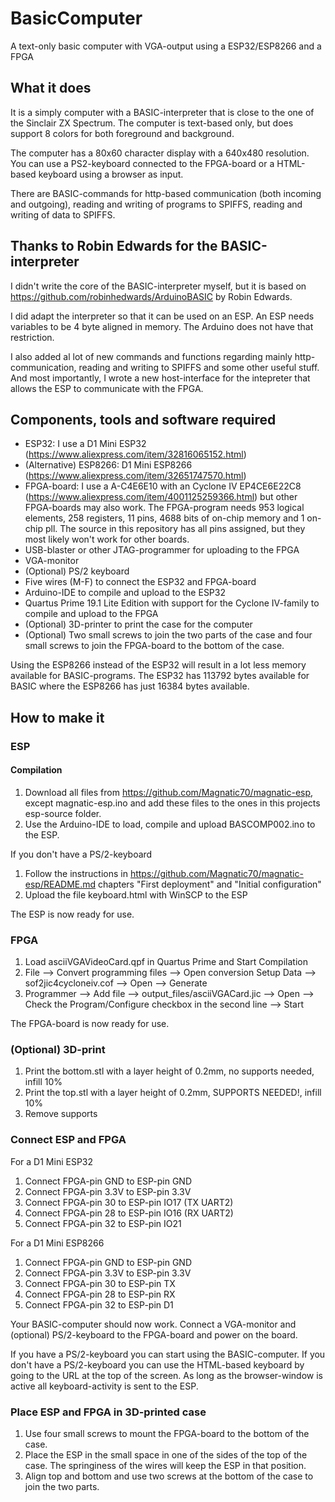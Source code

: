 # BasicComputer
A text-only basic computer with VGA-output using a ESP32/ESP8266 and a FPGA

## What it does
It is a simply computer with a BASIC-interpreter that is close to the one of the Sinclair ZX Spectrum. The computer is text-based only, but does support 8 colors for both foreground and background.

The computer has a 80x60 character display with a 640x480 resolution. You can use a PS2-keyboard connected to the FPGA-board or a HTML-based keyboard using a browser as input.

There are BASIC-commands for http-based communication (both incoming and outgoing), reading and writing of programs to SPIFFS, reading and writing of data to SPIFFS.

## Thanks to Robin Edwards for the BASIC-interpreter
I didn't write the core of the BASIC-interpreter myself, but it is based on https://github.com/robinhedwards/ArduinoBASIC by Robin Edwards.

I did adapt the interpreter so that it can be used on an ESP. An ESP needs variables to be 4 byte aligned in memory. The Arduino does not have that restriction.

I also added al lot of new commands and functions regarding mainly http-communication, reading and writing to SPIFFS and some other useful stuff. And most importantly, I wrote a new host-interface for the intepreter that allows the ESP to communicate with the FPGA.

## Components, tools and software required
* ESP32: I use a D1 Mini ESP32 (https://www.aliexpress.com/item/32816065152.html)
* (Alternative) ESP8266: D1 Mini ESP8266 (https://www.aliexpress.com/item/32651747570.html)
* FPGA-board:  I use a A-C4E6E10 with an Cyclone IV EP4CE6E22C8 (https://www.aliexpress.com/item/4001125259366.html) but other FPGA-boards may also work. The FPGA-program needs 953 logical elements, 258 registers, 11 pins, 4688 bits of on-chip memory and 1 on-chip pll. The source in this repository has all pins assigned, but they most likely won't work for other boards.
* USB-blaster or other JTAG-programmer for uploading to the FPGA
* VGA-monitor
* (Optional) PS/2 keyboard
* Five wires (M-F) to connect the ESP32 and FPGA-board
* Arduino-IDE to compile and upload to the ESP32
* Quartus Prime 19.1 Lite Edition with support for the Cyclone IV-family to compile and upload to the FPGA
* (Optional) 3D-printer to print the case for the computer
* (Optional) Two small screws to join the two parts of the case and four small screws to join the FPGA-board to the bottom of the case.

Using the ESP8266 instead of the ESP32 will result in a lot less memory available for BASIC-programs. The ESP32 has 113792 bytes available for BASIC where the ESP8266 has just 16384 bytes available.

## How to make it
### ESP
#### Compilation
1. Download all files from https://github.com/Magnatic70/magnatic-esp, except magnatic-esp.ino and add these files to the ones in this projects esp-source folder.
1. Use the Arduino-IDE to load, compile and upload BASCOMP002.ino to the ESP.

If you don't have a PS/2-keyboard
1. Follow the instructions in https://github.com/Magnatic70/magnatic-esp/README.md chapters "First deployment" and "Initial configuration"
1. Upload the file keyboard.html with WinSCP to the ESP

The ESP is now ready for use.

### FPGA
1. Load asciiVGAVideoCard.qpf in Quartus Prime and Start Compilation
1. File --> Convert programming files --> Open conversion Setup Data -->  sof2jic4cycloneiv.cof --> Open --> Generate
1. Programmer --> Add file --> output_files/asciiVGACard.jic --> Open --> Check the Program/Configure checkbox in the second line --> Start

The FPGA-board is now ready for use.

### (Optional) 3D-print
1. Print the bottom.stl with a layer height of 0.2mm, no supports needed, infill 10%
1. Print the top.stl with a layer height of 0.2mm, SUPPORTS NEEDED!, infill 10%
1. Remove supports

### Connect ESP and FPGA
For a D1 Mini ESP32
1. Connect FPGA-pin GND to ESP-pin GND
1. Connect FPGA-pin 3.3V to ESP-pin 3.3V
1. Connect FPGA-pin 30 to ESP-pin IO17 (TX UART2)
1. Connect FPGA-pin 28 to ESP-pin IO16 (RX UART2)
1. Connect FPGA-pin 32 to ESP-pin IO21

For a D1 Mini ESP8266
1. Connect FPGA-pin GND to ESP-pin GND
1. Connect FPGA-pin 3.3V to ESP-pin 3.3V
1. Connect FPGA-pin 30 to ESP-pin TX
1. Connect FPGA-pin 28 to ESP-pin RX
1. Connect FPGA-pin 32 to ESP-pin D1

Your BASIC-computer should now work. Connect a VGA-monitor and (optional) PS/2-keyboard to the FPGA-board and power on the board.

If you have a PS/2-keyboard you can start using the BASIC-computer. If you don't have a PS/2-keyboard you can use the HTML-based keyboard by going to the URL at the top of the screen. As long as the browser-window is active all keyboard-activity is sent to the ESP.

### Place ESP and FPGA in 3D-printed case
1. Use four small screws to mount the FPGA-board to the bottom of the case.
1. Place the ESP in the small space in one of the sides of the top of the case. The springiness of the wires will keep the ESP in that position.
1. Align top and bottom and use two screws at the bottom of the case to join the two parts.
